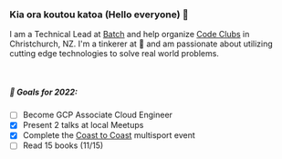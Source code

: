 ### Kia ora koutou katoa (Hello everyone) 👋

I am a Technical Lead at [Batch](https://www.batch.nz/) and help organize [Code Clubs](https://codeclub.nz/) in Christchurch, NZ. I'm a tinkerer at :yellow_heart: and am passionate about utilizing cutting edge technologies to solve real world problems.

<br />

##### 🎯 Goals for 2022:
- [ ] Become GCP Associate Cloud Engineer
- [x] Present 2 talks at local Meetups
- [x] Complete the [Coast to Coast](https://www.coasttocoast.co.nz/) multisport event
- [ ] Read 15 books (11/15)
